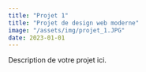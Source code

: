 ```yaml
---
title: "Projet 1"
title: "Projet de design web moderne"
image: "/assets/img/projet_1.JPG"
date: 2023-01-01
---
```


Description de votre projet ici.
